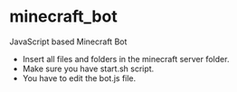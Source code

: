 # minecraft_bot
JavaScript based Minecraft Bot

- Insert all files and folders in the minecraft server folder. 
- Make sure you have start.sh script. 
- You have to edit the bot.js file. 
